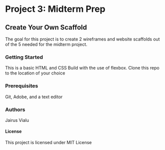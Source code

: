 # Project 3: Midterm Prep

## Create Your Own Scaffold
The goal for this project is to create 2 wireframes and website scaffolds out of the 5 needed for the midterm project.

### Getting Started 
This is a basic HTML and CSS Build with the use of flexbox. Clone this repo to the location of your choice

### Prerequisites
Git, Adobe, and a text editor

### Authors
Jairus Vialu  

#### License
This project is licensed under MIT License
